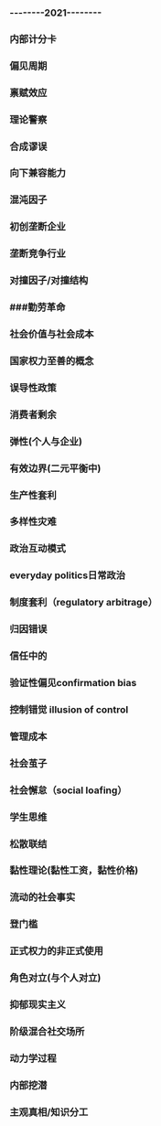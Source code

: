 ### --------2021--------
### 内部计分卡
### 偏见周期
### 禀赋效应
### 理论警察
### 合成谬误
### 向下兼容能力
### 混沌因子
### 初创垄断企业
### 垄断竞争行业
### 对撞因子/对撞结构
### ###勤劳革命
### 社会价值与社会成本
### 国家权力至善的概念
### 误导性政策
### 消费者剩余
### 弹性(个人与企业)
### 有效边界(二元平衡中)
### 生产性套利
### 多样性灾难
### 政治互动模式
### everyday politics日常政治
### 制度套利（regulatory arbitrage）
### 归因错误
### 信任中的
### 验证性偏见confirmation bias
### 控制错觉 illusion of control
### 管理成本
### 社会茧子
### 社会懈怠（social loafing）
### 学生思维
### 松散联结
### 黏性理论(黏性工资，黏性价格)
### 流动的社会事实
### 登门槛
### 正式权力的非正式使用
### 角色对立(与个人对立)
### 抑郁现实主义
### 阶级混合社交场所
### 动力学过程
### 内部挖潜
### 主观真相/知识分工